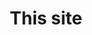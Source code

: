 ---
title: This site
WIP: true
tag: Website
isProject: true
description: My website portfolio.
languages: [VUE, NUXT]
thumbnail: http://via.placeholder.com/640x320.png?text=Background-image
---
